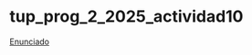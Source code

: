# tup_prog_2_2025_actividad10

[Enunciado](https://docs.google.com/document/d/12dy-TFaqukQgFKE7jYf2vp__p2lQIE8Z/preview)
